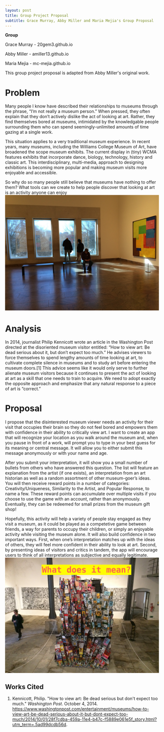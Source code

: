 ```yaml
---
layout: post
title: Group Project Proposal
subtitle: Grace Murray, Abby Miller and Maria Mejia's Group Proposal
---
```


**Group**

Grace Murray - 20gem3.github.io

Abby Miller - amiller13.github.io

Maria Mejia - mc-mejia.github.io

This group project proposal is adapted from Abby Miller's original work.

# **Problem**
Many people I know have described their relationships to museums through the phrase, “I’m not really a museum person.” When pressed, they often explain that they don’t actively dislike the act of looking at art. Rather, they find themselves bored at museums, intimidated by the knowledgable people surrounding them who can spend seemingly-unlimited amounts of time gazing at a single work.  

This situation applies to a very traditional museum experience. In recent years, many museums, including the Williams College Museum of Art, have broadened the scope museum exhibits. The current display in (tiny) WCMA features exhibits that incorporate dance, biology, technology, history and classic art. This interdisciplinary, multi-media, approach to designing exhibitions is becoming more popular and making museum visits more enjoyable and accessible.

So why do so many people still believe that museums have nothing to offer them? What tools can we create to help people discover that looking at art is an activity anyone can enjoy ![bored](/img/bored.jpg)

# **Analysis**
 In 2014, journalist Philip Kennicott wrote an article in the Washington Post directed at the disoriented museum visitor entitled: “How to view art: Be dead serious about it, but don’t expect too much.” He advises viewers to force themselves to spend lengthy amounts of time looking at art, to cultivate complete silence in museums and to study art before entering the museum doors.[1] This advice seems like it would only serve to further alienate museum visitors because it continues to present the act of looking at art as a skill that one needs to train to acquire. We need to adopt exactly the opposite approach and emphasize that any natural response to a piece of art is “correct.”
 
# **Proposal**
I propose that the disinterested museum viewer needs an activity for their visit that occupies their brain so they do not feel bored and empowers them with confidence in their ability to critically view art.  I want to create an app that will recognize your location as you walk around the museum and, when you pause in front of a work, will prompt you to type in your best guess for its meaning or central message. It will allow you to either submit this message anonymously or with your name and age.  

After you submit your interpretation, it will show you a small number of bullets from others who have answered this question. The list will feature an explanation from the artist (if one exists), an interpretation from an art historian as well as a random assortment of other museum-goer’s ideas. You will then receive reward points in a number of categories: Creativity/Uniqueness, Similarity to the Artist, and Popular Response, to name a few. These reward points can accumulate over multiple visits if you choose to use the game with an account, rather than anonymously. Eventually, they can be redeemed for small prizes from the museum gift shop!

Hopefully, this activity will help a variety of people stay engaged as they visit a museum, as it could be played as a competetive game between friends, a way for parents to occupy their children, or simply an enjoyable activity while visiting the museum alone.  It will also build confidence in two important ways. First, when one’s interpretation matches up with the ideas of others, they will feel more confident in their ability to look at art. Second, by presenting ideas of visitors and critics in tandem, the app will encourage users to think of all interpretations as subjective and equally legitimate. ![meaning](/img/meaning.jpg)

## **Works Cited** 
1. Kennicott, Philip. "How to view art: Be dead serious but don't expect too much." _Washington Post_. October 4, 2014. https://www.washingtonpost.com/entertainment/museums/how-to-view-art-be-dead-serious-about-it-but-dont-expect-too-much/2014/10/01/28f7cdba-459a-11e4-b47c-f5889e061e5f_story.html?utm_term=.5ad99dcdb56d. 
